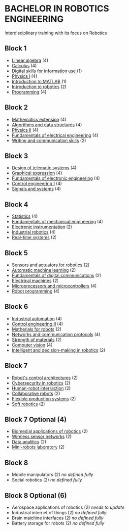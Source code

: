 # BACHELOR IN ROBOTICS ENGINEERING

Interdisciplinary training with its focus on Robotics

## Block 1

- [Linear algebra](block1/linear_algebra.md) (4)
- [Calculus](block1/calculus.md) (4)
- [Digital skills for information use](block1/digital_skills_for_information_use.md) (1)
- [Physics I](block1/physics_i.md) (4)
- [Introduction to MATLAB](block1/introduction_to_matlab.md) (1)
- [Introduction to robotics](block1/introduction_to_robotics.md) (2)
- [Programming](block1/programming.md) (4)

## Block 2

- [Mathematics extension](block2/mathematics_extension.md) (4)
- [Algorithms and data structures](block2/algorithms_and_data_structures.md) (4)
- [Physics II](block2/physics_ii.md) (4)
- [Fundamentals of electrical engineering](block2/fundamentals_of_electrical_engineering.md) (4)
- [Writing and communication skills](block2/writing_and_communication_skills.md) (2)

## Block 3

- [Design of telematic systems](block3/design_of_telematic_systems.md) (4)
- [Graphical expression](block3/graphical_expressions.md) (4)
- [Fundamentals of electronic engineering](block3/fundamentals_of_electronic_engineering.md) (4)
- [Control engineering I](block3/control_engineering_i.md) (4)
- [Signals and systems](block3/signals_and_systems.md) (4)

## Block 4

- [Statistics](block4/statistics.md) (4)
- [Fundamentals of mechanical engineering](block4/fundamentals_of_mechanical_engineering.md) (4)
- [Electronic instrumentation](block4/electronic_instrumentation.md) (2)
- [Industrial robotics](block4/industrial_robotics.md) (4)
- [Real-time systems](block4/real_time_systems.md) (2)

## Block 5

- [Sensors and actuators for robotics](block5/sensors_and_actuators_for_robotics.md) (2)
- [Automatic machine learning](block5/automatic_machine_learning.md) (2)
- [Fundamentals of digital communications](block5/fundamentals_of_digital_communications.md) (2)
- [Electrical machines](block5/electrical_machines.md) (2)
- [Microprocessors and microcontrollers](block5/microprocessors_and_microcontrollers.md) (4)
- [Robot programming](block5/robot_programming.md) (4)

## Block 6

- [Industrial automation](block6/industrial_automation.md) (4)
- [Control engineering II](block6/control_engineering_ii.md) (4)
- [Matherials for robots](matherials_for_robots.md) (2)
- [Networks and communication protocols](networks_and_communication_protocols.md) (4)
- [Strength of materials](block6/strength_of_materials.md) (2)
- [Computer vision](computer_vision.md) (4)
- [Intelligent and decision-making in robotics](block6/intelligent_and_decision_making_in_robotics.md) (2)

## Block 7

- [Robot's control architectures](block7/robots_control_architectures.md) (2)
- [Cybersecurity in robotics](block7/cybersecurity_in_robotics.md) (2)
- [Human-robot interraction](block7/human_robot_interraction.md) (2)
- [Collaborative robots](block7/collaborative_robots.md) (2)
- [Flexible production systems](block7/flexible_production_systems.md) (2)
- [Soft robotics](block7/soft_robotics.md) (2)

## Block 7 Optional (4)

- [Biomedial applications of robotics](block7optional/biomedial_applications_of_robotics.md) (2)
- [Wireless sensor networks](block7optional/wireless_sensor_networks.md) (2)
- [Data analitics](block7optional/data_analitics.md) (2)
- [Mini-robots laboratory](block7optional/mini_robots_laboratory.md) (2)

## Block 8

- Mobile manipulators (2) *no defined fully*
- Social robotics (2) *no defined fully*

## Block 8 Optional (6)

- Aerospace applications of robotics (2) *needs to update*
- Industrial internet of things (2) *no defined fully*
- Brain maichine interfaces (2) *no defined fully*
- Battery storage for robots (2) *no defined fully*
